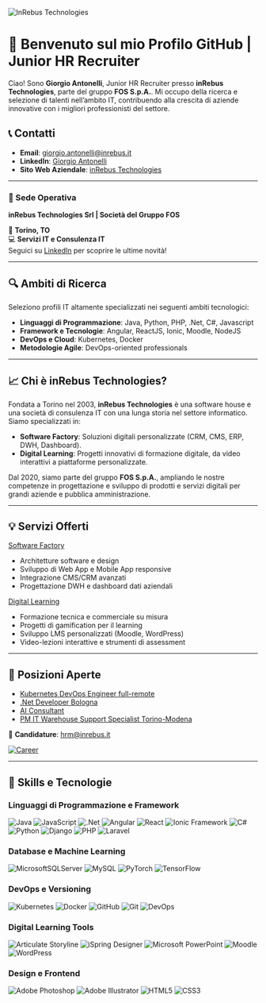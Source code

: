 ![InRebus Technologies](https://github.com/GiorgioAntonelli94/presentation/blob/701f2437cbeb1193aebe385982ac1a2e54160801/loghi.jpg)

# 👋 Benvenuto sul mio Profilo GitHub | Junior HR Recruiter

Ciao! Sono **Giorgio Antonelli**, Junior HR Recruiter presso **inRebus Technologies**, parte del gruppo **FOS S.p.A.**. Mi occupo della ricerca e selezione di talenti nell’ambito IT, contribuendo alla crescita di aziende innovative con i migliori professionisti del settore.

## 📞 Contatti
- **Email**: [giorgio.antonelli@inrebus.it](mailto:giorgio.antonelli@inrebus.it)  
- **LinkedIn**: [Giorgio Antonelli](https://www.linkedin.com/in/giorgioantonelli)  
- **Sito Web Aziendale**: [inRebus Technologies](https://www.inrebus.it)  

---

### 🏢 Sede Operativa
**inRebus Technologies Srl | Società del Gruppo FOS**

📍 **Torino, TO**  
💻 **Servizi IT e Consulenza IT**  
Seguici su [LinkedIn](https://www.linkedin.com/company/inrebus-technologies/) per scoprire le ultime novità!

---

## 🔍 Ambiti di Ricerca
Seleziono profili IT altamente specializzati nei seguenti ambiti tecnologici:
- **Linguaggi di Programmazione**: Java, Python, PHP, .Net, C#, Javascript
- **Framework e Tecnologie**: Angular, ReactJS, Ionic, Moodle, NodeJS
- **DevOps e Cloud**: Kubernetes, Docker
- **Metodologie Agile**: DevOps-oriented professionals

---

## 📈 Chi è inRebus Technologies?

Fondata a Torino nel 2003, **inRebus Technologies** è una software house e una società di consulenza IT con una lunga storia nel settore informatico. Siamo specializzati in:
- **Software Factory**: Soluzioni digitali personalizzate (CRM, CMS, ERP, DWH, Dashboard).
- **Digital Learning**: Progetti innovativi di formazione digitale, da video interattivi a piattaforme personalizzate.

Dal 2020, siamo parte del gruppo **FOS S.p.A.**, ampliando le nostre competenze in progettazione e sviluppo di prodotti e servizi digitali per grandi aziende e pubblica amministrazione.

---

## 💡 Servizi Offerti
[Software Factory](https://www.inrebus.it/)
- Architetture software e design
- Sviluppo di Web App e Mobile App responsive
- Integrazione CMS/CRM avanzati
- Progettazione DWH e dashboard dati aziendali

[Digital Learning](https://www.inrebus.education/)
- Formazione tecnica e commerciale su misura
- Progetti di gamification per il learning
- Sviluppo LMS personalizzati (Moodle, WordPress)
- Video-lezioni interattive e strumenti di assessment

---

## 💼 Posizioni Aperte

- [Kubernetes DevOps Engineer full-remote](https://zinrec.intervieweb.it/gruppofos/jobs/kubernetes-devops-engineer-fullremote-59012/it/)
- [.Net Developer Bologna](https://www.iprogrammatori.it/lavoro/ricerca_dotnet-developer-bologna-bologna_162265.aspx)
- [AI Consultant](https://it.indeed.com/job/ai-consultant-cb3267ebc82393f9)
- [PM IT Warehouse Support Specialist Torino-Modena](https://zinrec.intervieweb.it/gruppofos/jobs/pm-it-warehouse-support-specialist-torinomodena-61010/it/)

📧 **Candidature**: [hrm@inrebus.it](mailto:hrm@inrebus.it)

[![Career](https://img.shields.io/badge/Career-00A859?style=for-the-badge&logo=careerbuilder&logoColor=white)](https://zinrec.intervieweb.it/gruppofos/it/career)  

---

## 🌟 Skills e Tecnologie

### **Linguaggi di Programmazione e Framework**

![Java](https://img.shields.io/badge/java-%23ED8B00.svg?style=for-the-badge&logo=openjdk&logoColor=white)
![JavaScript](https://img.shields.io/badge/javascript-%23323330.svg?style=for-the-badge&logo=javascript&logoColor=%23F7DF1E)
![.Net](https://img.shields.io/badge/.NET-5C2D91?style=for-the-badge&logo=.net&logoColor=white)
![Angular](https://img.shields.io/badge/Angular-DD0031?style=for-the-badge&logo=angular&logoColor=white)
![React](https://img.shields.io/badge/react-%2320232a.svg?style=for-the-badge&logo=react&logoColor=%2361DAFB)
![Ionic Framework](https://img.shields.io/badge/Ionic_Framework-3880FF?style=for-the-badge&logo=ionic&logoColor=white)
![C#](https://img.shields.io/badge/c%23-%23239120.svg?style=for-the-badge&logo=c-sharp&logoColor=white)
![Python](https://img.shields.io/badge/python-3670A0?style=for-the-badge&logo=python&logoColor=ffdd54)
![Django](https://img.shields.io/badge/django-%23092E20.svg?style=for-the-badge&logo=django&logoColor=white)
![PHP](https://img.shields.io/badge/PHP-777BB4?style=for-the-badge&logo=php&logoColor=white)
![Laravel](https://img.shields.io/badge/laravel-%23FF2D20.svg?style=for-the-badge&logo=laravel&logoColor=white)

### **Database e Machine Learning**
![MicrosoftSQLServer](https://img.shields.io/badge/Microsoft%20SQL%20Server-CC2927?style=for-the-badge&logo=microsoft%20sql%20server&logoColor=white)
![MySQL](https://img.shields.io/badge/mysql-%2300f.svg?style=for-the-badge&logo=mysql&logoColor=white)
![PyTorch](https://img.shields.io/badge/PyTorch-EE4C2C?style=for-the-badge&logo=pytorch&logoColor=white)
![TensorFlow](https://img.shields.io/badge/TensorFlow-FF6F00?style=for-the-badge&logo=tensorflow&logoColor=white)

### **DevOps e Versioning**
![Kubernetes](https://img.shields.io/badge/Kubernetes-326CE5?style=for-the-badge&logo=kubernetes&logoColor=white)
![Docker](https://img.shields.io/badge/Docker-2496ED?style=for-the-badge&logo=docker&logoColor=white)
![GitHub](https://img.shields.io/badge/GitHub-181717?style=for-the-badge&logo=github&logoColor=white)
![Git](https://img.shields.io/badge/Git-F05032?style=for-the-badge&logo=git&logoColor=white)
![DevOps](https://img.shields.io/badge/DevOps-239120?style=for-the-badge&logo=devops&logoColor=white)

### **Digital Learning Tools**
![Articulate Storyline](https://img.shields.io/badge/Articulate%20Storyline-360-blue)
![iSpring Designer](https://img.shields.io/badge/iSpring%20Designer-11-orange)
![Microsoft PowerPoint](https://img.shields.io/badge/Microsoft_PowerPoint-B7472A?style=for-the-badge&logo=microsoft-powerpoint&logoColor=white)
![Moodle](https://img.shields.io/badge/Moodle-FF9900?style=for-the-badge&logo=moodle&logoColor=white)
![WordPress](https://img.shields.io/badge/WordPress-%23117AC9.svg?style=for-the-badge&logo=WordPress&logoColor=white)

### **Design e Frontend**
![Adobe Photoshop](https://img.shields.io/badge/adobe%20photoshop-%2331A8FF.svg?style=for-the-badge&logo=adobe%20photoshop&logoColor=white)
![Adobe Illustrator](https://img.shields.io/badge/adobe%20illustrator-%23FF9A00.svg?style=for-the-badge&logo=adobe%20illustrator&logoColor=white)
![HTML5](https://img.shields.io/badge/html5-%23E34F26.svg?style=for-the-badge&logo=html5&logoColor=white)
![CSS3](https://img.shields.io/badge/css3-%231572B6.svg?style=for-the-badge&logo=css3&logoColor=white)


